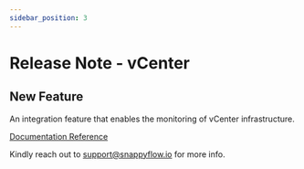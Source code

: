 ```yaml
---
sidebar_position: 3 
---
```

# Release Note - vCenter

## New Feature

An integration feature that enables the monitoring of vCenter infrastructure.

[Documentation Reference](/docs/selfhosted-lite/Integrations/plugin/vcenter)

Kindly reach out to [support@snappyflow.io](mailto:support@snappyflow.io) for more info.

